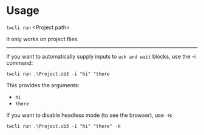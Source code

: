 # Usage

`twcli run` <Project path\>

It only works on project files.

---

If you want to automatically supply inputs to `ask and wait` blocks, use the -i command:

`twcli run .\Project.sb3 -i "hi" "there`

This provides the arguments:
- `hi`
- `there`

If you want to disable headless mode (to see the browser), use `-H`:

`twcli run .\Project.sb3 -i "hi" "there" -H`
